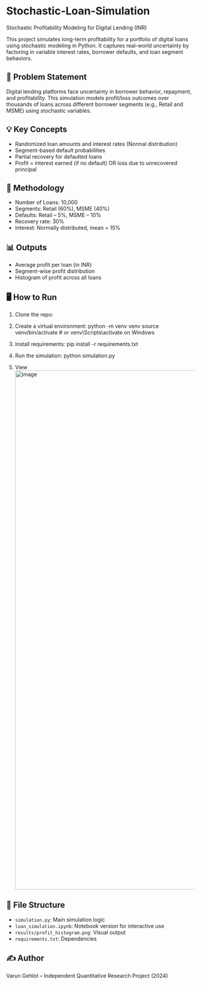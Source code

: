 # Stochastic-Loan-Simulation

Stochastic Profitability Modeling for Digital Lending (INR)

This project simulates long-term profitability for a portfolio of digital loans using stochastic modeling in Python. It captures real-world uncertainty by factoring in variable interest rates, borrower defaults, and loan segment behaviors.

## 📌 Problem Statement

Digital lending platforms face uncertainty in borrower behavior, repayment, and profitability. This simulation models profit/loss outcomes over thousands of loans across different borrower segments (e.g., Retail and MSME) using stochastic variables.

## 💡 Key Concepts

- Randomized loan amounts and interest rates (Normal distribution)
- Segment-based default probabilities
- Partial recovery for defaulted loans
- Profit = interest earned (if no default) OR loss due to unrecovered principal

## 🧪 Methodology

- Number of Loans: 10,000
- Segments: Retail (60%), MSME (40%)
- Defaults: Retail – 5%, MSME – 10%
- Recovery rate: 30%
- Interest: Normally distributed, mean = 15%

## 📊 Outputs

- Average profit per loan (in INR)
- Segment-wise profit distribution
- Histogram of profit across all loans

## 🖥️ How to Run

1. Clone the repo:

2. Create a virtual environment:
   python -m venv venv
   source venv/bin/activate # or venv\Scripts\activate on Windows
  
3. Install requirements:
   pip install -r requirements.txt
   
4. Run the simulation:
   python simulation.py
   
5. View <img width="2553" height="1388" alt="image" src="https://github.com/user-attachments/assets/6db5012f-466e-4c10-a63c-3b706caf3937" />


## 📁 File Structure

- `simulation.py`: Main simulation logic
- `loan_simulation.ipynb`: Notebook version for interactive use
- `results/profit_histogram.png`: Visual output
- `requirements.txt`: Dependencies

## ✍️ Author

Varun Gehlot – Independent Quantitative Research Project (2024)
